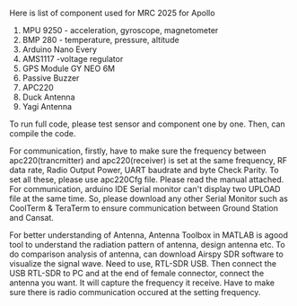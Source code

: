 Here is list of component used for MRC 2025 for Apollo
1. MPU 9250 - acceleration, gyroscope, magnetometer
2. BMP 280 - temperature, pressure, altitude
3. Arduino Nano Every
4. AMS1117 -voltage regulator
5. GPS Module GY NEO 6M
6. Passive Buzzer
7. APC220
8. Duck Antenna
9. Yagi Antenna


To run full code, please test sensor and component one by one. Then, can compile the code.

For communication, firstly, have to make sure the frequency between apc220(trancmitter) and apc220(receiver) is set at the same frequency, RF data rate, Radio Output Power, UART baudrate and byte Check Parity. To set all these, please use apc220Cfg file. Please read the manual attached.
For communication, arduino IDE Serial monitor can't display two UPLOAD file at the same time. So, please download any other Serial Monitor such as CoolTerm & TeraTerm to ensure communication between Ground Station and Cansat.

For better understanding of Antenna, Antenna Toolbox in MATLAB is agood tool to understand the radiation pattern of antenna, design antenna etc. To do comparison analysis of antenna, can download Airspy SDR software to visualize the signal wave. Need to use, RTL-SDR USB. Then connect the USB RTL-SDR to PC and at the end of female connector, connect the antenna you want. It will capture the frequency it receive. Have to make sure there is radio communication occured at the setting frequency.
